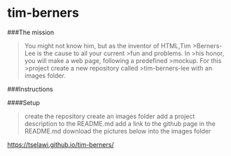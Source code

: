 # tim-berners

###The mission

>You might not know him, but as the inventor of HTML,Tim >Berners-Lee is the cause to all your current >fun and problems. In >his honor, you will make a web page, following a predefined >mockup. For this >project create a new repository called >tim-berners-lee with an images folder.

###Instructions

####Setup

>create the repository
>create an images folder
>add a project description to the README.md
>add a link to the github page in the README.md
>download the pictures below into the images folder

https://tselawi.github.io/tim-berners/
